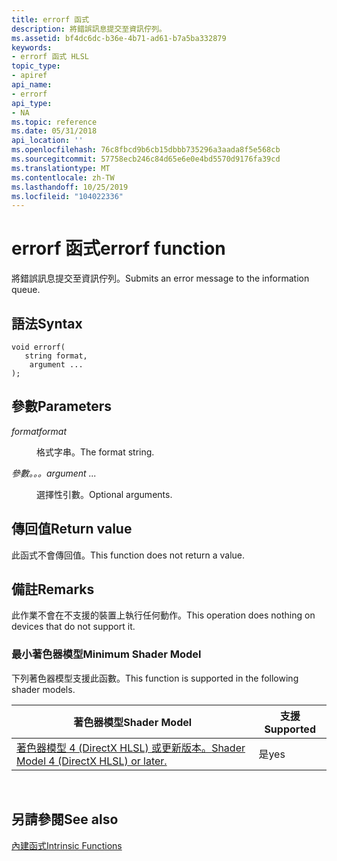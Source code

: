 ```yaml
---
title: errorf 函式
description: 將錯誤訊息提交至資訊佇列。
ms.assetid: bf4dc6dc-b36e-4b71-ad61-b7a5ba332879
keywords:
- errorf 函式 HLSL
topic_type:
- apiref
api_name:
- errorf
api_type:
- NA
ms.topic: reference
ms.date: 05/31/2018
api_location: ''
ms.openlocfilehash: 76c8fbcd9b6cb15dbbb735296a3aada8f5e568cb
ms.sourcegitcommit: 57758ecb246c84d65e6e0e4bd5570d9176fa39cd
ms.translationtype: MT
ms.contentlocale: zh-TW
ms.lasthandoff: 10/25/2019
ms.locfileid: "104022336"
---
```

# <a name="errorf-function"></a><span data-ttu-id="1797e-104">errorf 函式</span><span class="sxs-lookup"><span data-stu-id="1797e-104">errorf function</span></span>

<span data-ttu-id="1797e-105">將錯誤訊息提交至資訊佇列。</span><span class="sxs-lookup"><span data-stu-id="1797e-105">Submits an error message to the information queue.</span></span>

## <a name="syntax"></a><span data-ttu-id="1797e-106">語法</span><span class="sxs-lookup"><span data-stu-id="1797e-106">Syntax</span></span>

``` syntax
void errorf(
   string format,
    argument ...
);
```

## <a name="parameters"></a><span data-ttu-id="1797e-107">參數</span><span class="sxs-lookup"><span data-stu-id="1797e-107">Parameters</span></span>

<dl> <dt>

<span data-ttu-id="1797e-108">*format*</span><span class="sxs-lookup"><span data-stu-id="1797e-108">*format*</span></span> 
</dt> <dd>

<span data-ttu-id="1797e-109">格式字串。</span><span class="sxs-lookup"><span data-stu-id="1797e-109">The format string.</span></span>

</dd> <dt>

<span data-ttu-id="1797e-110">*參數。。。*</span><span class="sxs-lookup"><span data-stu-id="1797e-110">*argument ...*</span></span> 
</dt> <dd>

<span data-ttu-id="1797e-111">選擇性引數。</span><span class="sxs-lookup"><span data-stu-id="1797e-111">Optional arguments.</span></span>

</dd> </dl>

## <a name="return-value"></a><span data-ttu-id="1797e-112">傳回值</span><span class="sxs-lookup"><span data-stu-id="1797e-112">Return value</span></span>

<span data-ttu-id="1797e-113">此函式不會傳回值。</span><span class="sxs-lookup"><span data-stu-id="1797e-113">This function does not return a value.</span></span>

## <a name="remarks"></a><span data-ttu-id="1797e-114">備註</span><span class="sxs-lookup"><span data-stu-id="1797e-114">Remarks</span></span>

<span data-ttu-id="1797e-115">此作業不會在不支援的裝置上執行任何動作。</span><span class="sxs-lookup"><span data-stu-id="1797e-115">This operation does nothing on devices that do not support it.</span></span>

### <a name="minimum-shader-model"></a><span data-ttu-id="1797e-116">最小著色器模型</span><span class="sxs-lookup"><span data-stu-id="1797e-116">Minimum Shader Model</span></span>

<span data-ttu-id="1797e-117">下列著色器模型支援此函數。</span><span class="sxs-lookup"><span data-stu-id="1797e-117">This function is supported in the following shader models.</span></span>



| <span data-ttu-id="1797e-118">著色器模型</span><span class="sxs-lookup"><span data-stu-id="1797e-118">Shader Model</span></span>                                                        | <span data-ttu-id="1797e-119">支援</span><span class="sxs-lookup"><span data-stu-id="1797e-119">Supported</span></span> |
|---------------------------------------------------------------------|-----------|
| [<span data-ttu-id="1797e-120">著色器模型 4 (DirectX HLSL) 或更新版本。</span><span class="sxs-lookup"><span data-stu-id="1797e-120">Shader Model 4 (DirectX HLSL) or later.</span></span>](dx-graphics-hlsl-sm3.md) | <span data-ttu-id="1797e-121">是</span><span class="sxs-lookup"><span data-stu-id="1797e-121">yes</span></span>       |



 

## <a name="see-also"></a><span data-ttu-id="1797e-122">另請參閱</span><span class="sxs-lookup"><span data-stu-id="1797e-122">See also</span></span>

<dl> <dt>

[<span data-ttu-id="1797e-123">內建函式</span><span class="sxs-lookup"><span data-stu-id="1797e-123">Intrinsic Functions</span></span>](dx-graphics-hlsl-intrinsic-functions.md)
</dt> </dl>

 

 





